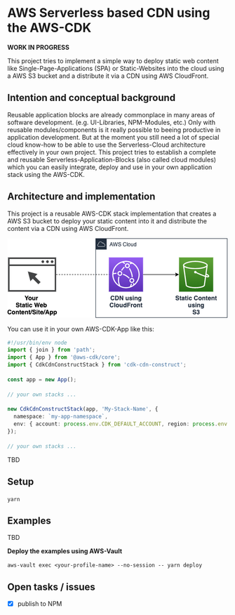 # AWS Serverless based CDN using the AWS-CDK

**WORK IN PROGRESS**

This project tries to implement a simple way to deploy static web content like Single-Page-Applications (SPA) or Static-Websites into the cloud using a AWS S3 bucket and a distribute it via a CDN using AWS CloudFront.

## Intention and conceptual background

Reusable application blocks are already commonplace in many areas of software development. (e.g. UI-Libraries, NPM-Modules, etc.) Only with reusable modules/components is it really possible to beeing productive in application development. But at the moment you still need a lot of special cloud know-how to be able to use the Serverless-Cloud architecture effectively in your own project. This project tries to establish a complete and reusable Serverless-Application-Blocks (also called cloud modules) which you can easily integrate, deploy and use in your own application stack using the AWS-CDK.

## Architecture and implementation

This project is a reusable AWS-CDK stack implementation that creates a AWS S3 bucket to deploy your static content into it and distribute the content via a CDN using AWS CloudFront.

![Architecture](cdk-cdn.png)

You can use it in your own AWS-CDK-App like this:

```typescript
#!/usr/bin/env node
import { join } from 'path';
import { App } from '@aws-cdk/core';
import { CdkCdnConstructStack } from 'cdk-cdn-construct';

const app = new App();

// your own stacks ...

new CdkCdnConstructStack(app, 'My-Stack-Name', {
  namespace: `my-app-namespace`,
  env: { account: process.env.CDK_DEFAULT_ACCOUNT, region: process.env.CDK_DEFAULT_REGION },
});

// your own stacks ...
```

TBD

## Setup

`yarn`

## Examples

TBD

**Deploy the examples using AWS-Vault**

`aws-vault exec <your-profile-name> --no-session -- yarn deploy`

## Open tasks / issues

- [x] publish to NPM
